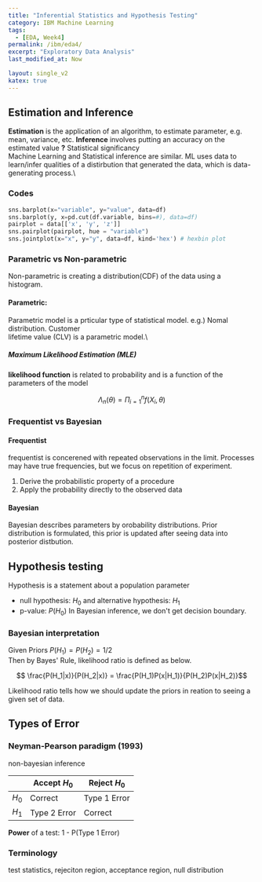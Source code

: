 ```yaml
---
title: "Inferential Statistics and Hypothesis Testing"
category: IBM Machine Learning
tags:
  - [EDA, Week4]
permalink: /ibm/eda4/
excerpt: "Exploratory Data Analysis"
last_modified_at: Now

layout: single_v2
katex: true
---
```


## Estimation and Inference
**Estimation** is the application of an algorithm, to estimate parameter, e.g. mean, variance, etc. **Inference** involves putting an accuracy on the estimated value **?** Statistical significancy\
Machine Learning and Statistical inference are similar. ML uses data to learn/infer qualities of a distirbution that generated the data, which is data-generating process.\

### Codes
```python
sns.barplot(x="variable", y="value", data=df)
sns.barplot(y, x=pd.cut(df.variable, bins=#), data=df)
pairplot = data[['x', 'y', 'z']]
sns.pairplot(pairplot, hue = "variable")
sns.jointplot(x="x", y="y", data=df, kind='hex') # hexbin plot
```

### Parametric vs Non-parametric
Non-parametric is creating a distribution(CDF) of the data using a histogram.
#### Parametric:
Parametric model is a prticular type of statistical model. e.g.) Nomal distribution. Customer\
lifetime value (CLV) is a parametric model.\
##### Maximum Likelihood Estimation (MLE)
**likelihood function** is related to probability and is a function of the parameters of the model

$$\Lambda_n (\theta) = \Pi_{i=1}^{n} f(X_i, \theta)$$

### Frequentist vs Bayesian
#### Frequentist
frequentist is concerened with repeated observations in the limit. Processes may have true frequencies, but we focus on repetition of experiment.
1. Derive the probabilistic property of a procedure
2. Apply the probability directly to the observed data
#### Bayesian
Bayesian describes parameters by orobability distributions. Prior distribution is formulated, this prior is updated after seeing data into posterior distbution.

## Hypothesis testing
Hypothesis is a statement about a population parameter
- null hypothesis: $H_0$ and alternative hypothesis: $H_1$
- p-value: $P(H_0)$
In Bayesian inference, we don't get decision boundary.

### Bayesian interpretation
Given Priors $P(H_1) = P(H_2) = 1/2$\
Then by Bayes' Rule, likelihood ratio is defined as below.

$$ \frac{P(H_1|x)}{P(H_2|x)} = \frac{P(H_1)P(x|H_1)}{P(H_2)P(x|H_2)}$$

Likelihood ratio tells how we should update the priors in reation to seeing a given set of data.

## Types of Error
### Neyman-Pearson paradigm (1993)
non-bayesian inference

|       | Accept $H_0$ | Reject $H_0$ |
| :---- | ------------ | ------------ |
| $H_0$ | Correct      | Type 1 Error |
| $H_1$ | Type 2 Error | Correct      |

**Power** of a test: 1 - P(Type 1 Error)

### Terminology
test statistics, rejeciton region, acceptance region, null distribution
